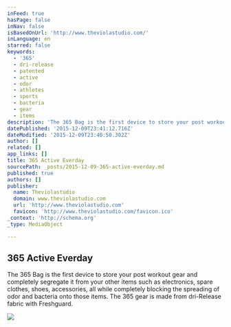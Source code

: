 ```yaml
---
inFeed: true
hasPage: false
inNav: false
isBasedOnUrl: 'http://www.theviolastudio.com/'
inLanguage: en
starred: false
keywords:
  - '365'
  - dri-release
  - patented
  - active
  - odor
  - athletes
  - sports
  - bacteria
  - gear
  - items
description: 'The 365 Bag is the first device to store your post workout gear and completely segregate it from your other items such as electronics, spare clothes, shoes, accessories, all while completely blocking the spreading of odor and bacteria onto those items. The 365 gear is made from dri-Release fabric with Freshguard.'
datePublished: '2015-12-09T23:41:12.716Z'
dateModified: '2015-12-09T23:40:50.302Z'
author: []
related: []
app_links: []
title: 365 Active Everday
sourcePath: _posts/2015-12-09-365-active-everday.md
published: true
authors: []
publisher:
  name: Theviolastudio
  domain: www.theviolastudio.com
  url: 'http://www.theviolastudio.com'
  favicon: 'http://www.theviolastudio.com/favicon.ico'
_context: 'http://schema.org'
_type: MediaObject

---
```

<article style=""><h1>365 Active Everday</h1><p>The 365 Bag is the first device to store your post workout gear and completely segregate it from your other items such as electronics, spare clothes, shoes, accessories, all while completely blocking the spreading of odor and bacteria onto those items. The 365 gear is made from dri-Release fabric with Freshguard.</p><img src="https://s3-us-west-2.amazonaws.com/the-grid-img/p/20c54dbe8d2d3a5be9d97b7eafe5f59a896bc02d.png" /></article>